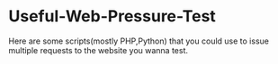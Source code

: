 # Useful-Web-Pressure-Test
Here are some scripts(mostly PHP,Python) that you could use to issue multiple requests to the website you wanna test.
